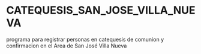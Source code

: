 # CATEQUESIS_SAN_JOSE_VILLA_NUEVA
programa para registrar personas en catequesis de comunion y confirmacion en el Area de San José Villa Nueva
